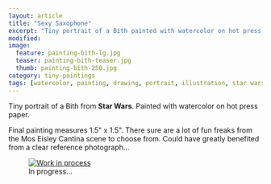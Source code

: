 ```yaml
---
layout: article
title: "Sexy Saxophone"
excerpt: "Tiny portrait of a Bith painted with watercolor on hot press paper."
modified: 
image: 
  feature: painting-bith-lg.jpg
  teaser: painting-bith-teaser.jpg
  thumb: painting-bith-250.jpg
category: tiny-paintings
tags: [watercolor, painting, drawing, portrait, illustration, star wars]
---
```


Tiny portrait of a Bith from **Star Wars**. Painted with watercolor on hot press paper.

Final painting measures 1.5\" x 1.5\". There sure are a lot of fun freaks from the Mos Eisley Cantina scene to choose from. Could have greatly benefited from a clear reference photograph...

<figure>
  <a href="{{ site.url }}/images/painting-bith-process-1-lg.jpg"><img src="{{ site.url }}/images/painting-bith-process-1-900.jpg" alt="Work in process"></a>
  <figcaption>In progress...</figcaption>
</figure>
